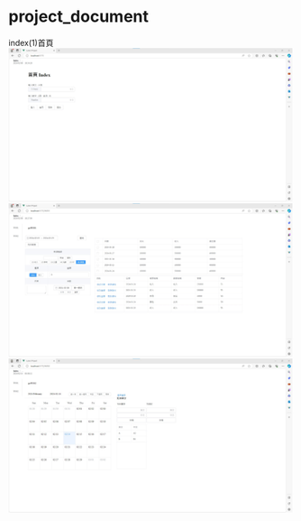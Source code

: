 # project_document
index(1)首頁<br>
![image](https://github.com/LifanC/project_document/blob/InterviewWorks/Index.jpg)<br>
![image](https://github.com/LifanC/project_document/blob/InterviewWorks/W001.jpg)<br>
![image](https://github.com/LifanC/project_document/blob/InterviewWorks/W002.jpg)<br>
